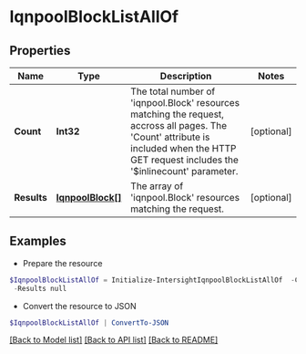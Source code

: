 # IqnpoolBlockListAllOf
## Properties

Name | Type | Description | Notes
------------ | ------------- | ------------- | -------------
**Count** | **Int32** | The total number of &#39;iqnpool.Block&#39; resources matching the request, accross all pages. The &#39;Count&#39; attribute is included when the HTTP GET request includes the &#39;$inlinecount&#39; parameter. | [optional] 
**Results** | [**IqnpoolBlock[]**](IqnpoolBlock.md) | The array of &#39;iqnpool.Block&#39; resources matching the request. | [optional] 

## Examples

- Prepare the resource
```powershell
$IqnpoolBlockListAllOf = Initialize-IntersightIqnpoolBlockListAllOf  -Count null `
 -Results null
```

- Convert the resource to JSON
```powershell
$IqnpoolBlockListAllOf | ConvertTo-JSON
```

[[Back to Model list]](../README.md#documentation-for-models) [[Back to API list]](../README.md#documentation-for-api-endpoints) [[Back to README]](../README.md)

